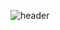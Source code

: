 ![header](https://capsule-render.vercel.app/api?type=waving&color=auto&height=300&section=header&text=Nicole's-GitHub&fontSize=90)

